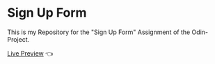 # Sign Up Form

This is my Repository for the "Sign Up Form" Assignment of the Odin-Project.


[Live Preview](https://jntlmb.github.io/odin-sign-up/) 👈 